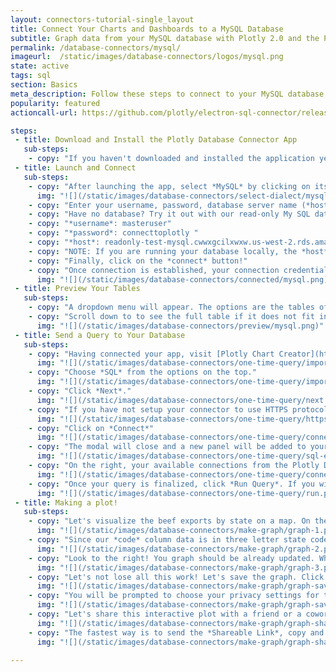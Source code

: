 ```yaml
---
layout: connectors-tutorial-single_layout
title: Connect Your Charts and Dashboards to a MySQL Database
subtitle: Graph data from your MySQL database with Plotly 2.0 and the Plotly Database Connector.
permalink: /database-connectors/mysql/
imageurl:  /static/images/database-connectors/logos/mysql.png
state: active
tags: sql
section: Basics
meta_description: Follow these steps to connect to your MySQL database
popularity: featured
actioncall-url: https://github.com/plotly/electron-sql-connector/releases

steps:
 - title: Download and Install the Plotly Database Connector App
   sub-steps:
    - copy: "If you haven't downloaded and installed the application yet, please follow the instructins for either [personal setup](/database-connectors/personal-login) or [company on-premise](/database-connectors/on-prem-login)."
 - title: Launch and Connect
   sub-steps:
    - copy: "After launching the app, select *MySQL* by clicking on its icon."
      img: "![](/static/images/database-connectors/select-dialect/mysql.png)"
    - copy: "Enter your username, password, database server name (*host*) and its port number."
    - copy: "Have no database? Try it out with our read-only My SQL database."
    - copy: "*username*: masteruser"
    - copy: "*password*: connecttoplotly "
    - copy: "*host*: readonly-test-mysql.cwwxgcilxwxw.us-west-2.rds.amazonaws.com"
    - copy: "NOTE: If you are running your database locally, the *host* input field can stay empty since its default value is 'localhost'. Similarly, if your database is setup on port number *3306*, you may leave the *port* input field empty as well. If your database is setup on a remote server, simply copy the endpoint name into the *host* input field and enter the remote server's port number on which your database is located."
    - copy: "Finally, click on the *connect* button!"
    - copy: "Once connection is established, your connection credentials will be saved and greyed out to avoid unintentional changes. If you wish to modify your connection, click on *edit credentials*."
      img: "![](/static/images/database-connectors/connected/mysql.png)"
 - title: Preview Your Tables
   sub-steps:
    - copy: "A dropdown menu will appear. The options are the tables of the database previously selected. Select the table you wish to preview (see the top 5 rows of the table). For this example, let's select the 2011 data for USA agricultural exports which is the table named 'us_ag_exports_2011'"
    - copy: "Scroll down to to see the full table if it does not fit in the preview window. In this example we will look into beef exports, and by looking at the column names (we have 'code' and 'beef') and the data formatting (state codes and integers respectively), we should be confident that we can accomplish a visualisation that can compare the states based on their beef export in Plotly."
      img: "![](/static/images/database-connectors/preview/mysql.png)"
 - title: Send a Query to Your Database
   sub-steps:
    - copy: "Having connected your app, visit [Plotly Chart Creator](https://plot.ly/create/) and click on *import data* in the top right corner."
      img: "![](/static/images/database-connectors/one-time-query/import-data.png)"
    - copy: "Choose *SQL* from the options on the top."
      img: "![](/static/images/database-connectors/one-time-query/import-sql.png)"
    - copy: "Click *Next*."
      img: "![](/static/images/database-connectors/one-time-query/next.png)"
    - copy: "If you have not setup your connector to use HTTPS protocol, you do not need to modify any of the options. See [HTTPS tutorial](http://help.plot.ly/database-connectors/https) to setup your connector to use the HTTPS protocol. Once done, come back to this point and select the *HTTPS* option."
      img: "![](/static/images/database-connectors/one-time-query/https.png)"
    - copy: "Click on *Connect*"
      img: "![](/static/images/database-connectors/one-time-query/connect.png)"
    - copy: "The modal will close and a new panel will be added to your Plotly Chart Creator."
      img: "![](/static/images/database-connectors/one-time-query/sql-editor.png)"
    - copy: "On the right, your available connections from the Plotly Database Connector will be displayed. If you have more than one, make sure you select the database connection that you want to use when writing the query."
      img: "![](/static/images/database-connectors/one-time-query/connections.png)"
    - copy: "Once your query is finalized, click *Run Query*. If you wish to set your query on a schedule to keep your grid's data updated to the latest entries of your database, visit our [schedule a query tutorial](http://help.plot.ly/database-connectors/schedule-query)."
      img: "![](/static/images/database-connectors/one-time-query/run.png)"
 - title: Making a plot!
   sub-steps:
    - copy: "Let's visualize the beef exports by state on a map. On the left side, the *GRAPH* tab should be selected. Here you can choose the *Chart Type* drop down menu. Choose *Choropleth*. As for *Locations*, choose the *state* column. Finally, set the *Values* to be the *beef* column."
      img: "![](/static/images/database-connectors/make-graph/graph-1.png)"
    - copy: "Since our *code* column data is in three letter state codes, select the *Location Format* to be *USA State Abbreviations*. We are only looking at USA data here, so for the *Map Region* option select *USA*. Finally, let's keep it simple and keep the *Projection* option as the default *Albers USA*. Come back later to explore more options."
      img: "![](/static/images/database-connectors/make-graph/graph-2.png)"
    - copy: "Look to the right! You graph should be already updated. Why not add a title? Click into the empty field above the garph and enter a description."
      img: "![](/static/images/database-connectors/make-graph/graph-3.png)"
    - copy: "Let's not lose all this work! Let's save the graph. Click on the *SAVE* tab on the left."
      img: "![](/static/images/database-connectors/make-graph/graph-save.png)"
    - copy: "You will be prompted to choose your privacy settings for this graph and data. There is nothing here to classify, let's simply set both *plot* and *data* to *public*. Click *SAVE*."
      img: "![](/static/images/database-connectors/make-graph/graph-save-modal.png)"
    - copy: "Let's share this interactive plot with a friend or a coworker (or both)! Click on the *SHARE* tab on the left."
      img: "![](/static/images/database-connectors/make-graph/graph-share.png)"
    - copy: "The fastest way is to send the *Shareable Link*, copy and paste it into your favorite e-mail or other communication service. Try out our Twitter, Facebook and Google+ links as well or embed it into your website by obtaining the iframe link in the *Embed* tab. If you set the settings to *public* previously, your friend or coworker will be able to view it even without an account and give you feedback."
      img: "![](/static/images/database-connectors/make-graph/graph-share-modal.png)"

---
```

